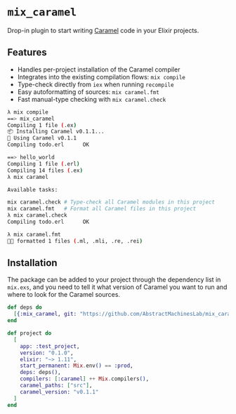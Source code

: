# `mix_caramel`

Drop-in plugin to start writing [Caramel](https://caramel.run) code in your
Elixir projects.

## Features

* Handles per-project installation of the Caramel compiler
* Integrates into the existing compilation flows: `mix compile`
* Type-check directly from `iex` when running `recompile`
* Easy autoformatting of sources: `mix caramel.fmt`
* Fast manual-type checking with `mix caramel.check`

```sh
λ mix compile
==> mix_caramel
Compiling 1 file (.ex)
📦 Installing Caramel v0.1.1...
🍬 Using Caramel v0.1.1
Compiling todo.erl      OK

==> hello_world
Compiling 1 file (.erl)
Compiling 14 files (.ex)
λ mix caramel

Available tasks:

mix caramel.check # Type-check all Caramel modules in this project
mix caramel.fmt   # Format all Caramel files in this project
λ mix caramel.check
Compiling todo.erl      OK

λ mix caramel.fmt
💅🏽 formatted 1 files (.ml, .mli, .re, .rei)
```

## Installation

The package can be added to your project through the dependency list in
`mix.exs`, and you need to tell it what version of Caramel you want to run and
where to look for the Caramel sources.

```elixir
def deps do
  [{:mix_caramel, git: "https://github.com/AbstractMachinesLab/mix_caramel"}]
end

def project do
  [
    app: :test_project,
    version: "0.1.0",
    elixir: "~> 1.11",
    start_permanent: Mix.env() == :prod,
    deps: deps(),
    compilers: [:caramel] ++ Mix.compilers(),
    caramel_paths: ["src"],
    caramel_version: "v0.1.1"
  ]
end
```
